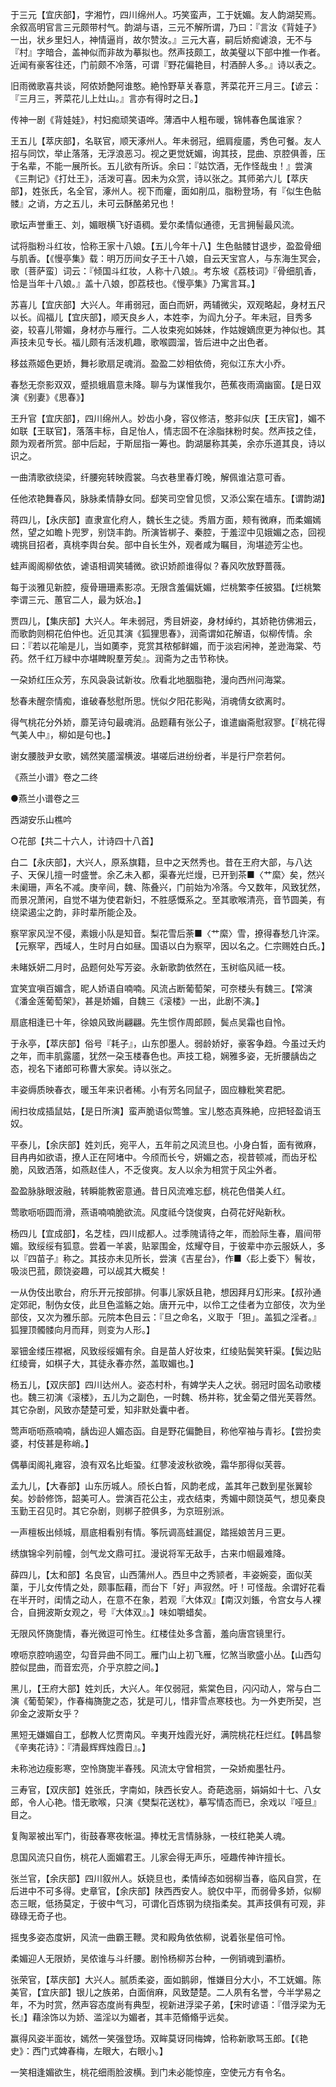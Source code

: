 <!-- { "loadSidebar": true } -->
于三元【宜庆部】，字湘竹，四川绵州人。巧笑蛮声，工于妩媚。友人韵湖契焉。余叙高明官言三元颇带村气。韵湖与语，三元不解所谓，乃曰：『言汝《背娃子》一出，状乡里妇人，神情逼肖，故尔赞汝。』三元大喜，嗣后娇痴谑浪，无不与『村』字暗合，盖神似而非故为摹拟也。然声技颇工，故美璧以下部中推一作者。近闻有豪客往还，门前颇不冷落，可谓『野花偏艳目，村酒醉人多。』诗以表之。

旧雨微歌喜共谈，阿侬娇艶阿谁憨。絶怜野草关春意，荠菜花开三月三。【谚云：『三月三，荠菜花儿上灶山。』言亦有得时之日。】

传神一剧《背娃娃》，村妇痴顽笑语哗。薄酒中人粗布暖，锦帏春色属谁家？

王五儿【萃庆部】，名联官，顺天涿州人。年未弱冠，细肩瘦靥，秀色可餐。友人招与同饮，举止落落，无浮浪恶习。视之更觉妩媚，询其技，昆曲、京腔俱善，压于名辈，不能一展所长。五儿欲有所诉。余曰：『姑饮酒，无作怪哉虫！』尝演《三荆记》《打灶王》，活泼可喜。因未为众赏，诗以张之。其师弟六儿【萃庆部】，姓张氏，名全官，涿州人。视下而癯，面如削瓜，脂粉登场，有『似生色骷髅』之诮，方之五儿，未可云酥酪弟兄也！

歌坛声誉重王、刘，媚眼横飞好语稠。爱尔柔情似通德，无言拥髻最风流。

试将脂粉斗红妆，恰称王家十八娘。【五儿今年十八】生色骷髅甘退步，盈盈骨细与肌香。【《慢亭集》载：明万历间女子王十八娘，自云天宝宫人，与东海生冥会，歌〔菩萨蛮〕词云：『倾国斗红妆，人称十八娘』。考东坡《荔枝词》『骨细肌香，恰是当年十八娘。』盖十八娘，卽荔枝也。《慢亭集》乃寓言耳。】

苏喜儿【宜庆部】大兴人。年甫弱冠，面白而姸，两辅微尖，双观略起，身材五尺以长。阎福儿【宜庆部】，顺天良乡人，本姓李，为阎九分子。年未冠，目秀多姿，较喜儿带媚，身材亦与雁行。二人妆束宛如姊妹，作姑嫂嫡庶更为神似也。其声技未见专长。福儿颇有活泼机趣，歌喉圆溜，皆后进中之出色者。

移兹燕姬色更娇，舞衫歌扇足魂消。盈盈二妙相依倚，宛似江东大小乔。

春愁无奈影双双，蹙损蛾眉意未降。聊与为谋惟我尔，芭蕉夜雨滴幽窗。【是日双演《别妻》《思春》】

王升官【宜庆部】，四川绵州人。妙齿小身，容仪修洁，憨非似庆【王庆官】，媚不如联【王联官】，落落丰标，自足怡人，情志固不在涂脂抹粉时矣。然声技之佳，颇为观者所赏。部中后起，于斯屈指一筹也。韵湖屡称其美，余亦乐道其良，诗以识之。

一曲清歌欲绕梁，纤腰宛转映霞裳。乌衣巷里春灯晚，解佩谁沾意可香。

任他浓艳舞春风，脉脉柔情静女同。郄笑司空曾见惯，又添公案在墙东。【谓韵湖】

蒋四儿，【永庆部】直隶宣化府人，魏长生之徒。秀眉方面，颊有微麻，而柔媚嫣然，望之如瞻卜兜罗，别饶丰韵。所演皆梆子、秦腔，于羞涩中见娥媚之态，回视魂挑目招者，真桃李舆台矣。部中自长生外，观者咸为瞩目，洵堪迹芳尘也。

蛙声阁阁柳依依，谑语相调笑辅微。欲识娇颜谁得似？春风吹放野蔷薇。

每于淡雅见新腔，瘦骨珊珊素影凉。无限含羞偏妩媚，烂桃繁李任披猖。【烂桃繁李谓三元、蕙官二人，最为妖冶。】

贾四儿，【集庆部】大兴人。年未弱冠，秀目妍姿，身材绰约，其娇艳彷佛湘云，而歌韵则桐花伯仲也。近见其演《狐狸思春》，润斋谓如花解语，似柳传情。余曰：『若以花喻是儿，当如薁李，竞赏其秾郁鲜媚，而于淡宕闲神，差逊海棠、芍药。然千红万緑中亦堪睥睨羣芳矣』。润斋为之击节称快。

一朶娇红压众芳，东风袅袅试新妆。欣看北地胭脂艳，漫向西州问海棠。

愁春未醒奈情痴，谁破春愁慰所思。恍似夕阳花影飐，消魂倩女欲离时。

得气桃花分外娇，蘼芜诗句最魂消。品题藉有张公子，谁遣幽斋慰寂寥。【『桃花得气美人中』，柳如是句也。】

谢女腰肢尹女歌，嫣然笑靥溜横波。堪嗟后进纷纷者，半是行尸奈若何。

《燕兰小谱》卷之二终

●燕兰小谱卷之三

西湖安乐山樵吟

○花部【共二十六人，计诗四十八首】

白二【永庆部】，大兴人，原系旗籍，旦中之天然秀也。昔在王府大部，与八达子、天保儿擅一时盛誉。余乙未入都，渠春光烂熳，已开到茶■〈艹縻〉矣，然兴未阑珊，声名不减。庚辛间，魏、陈叠兴，门前始为冷落。今又数年，风致犹然，而景况萧闲，自觉不堪为使君新妇，不胜感慨系之。至其歌喉清亮，音节圆美，有绕梁遏尘之韵，非时辈所能企及。

察罕家风湼不侵，素娥小队是知音。梨花雪后荼■〈艹縻〉雪，撩得春愁几许深。【元察罕，西域人，生时月白如昼。国语以白为察罕，因以名之。仁宗赐姓白氏。】

未睹妖妍二月时，品题何处写芳姿。永新歌韵依然在，玉树临风祗一枝。

宜笑宜嗔百媚含，昵人娇语自喃喃。风流占断葡萄架，可奈楼头有魏三。【常演《潘金莲葡萄架》，甚是娇媚，自魏三《滚楼》一出，此剧不演。】

扇底相逢已十年，徐娘风致尚翩翩。先生惯作周郎顾，鬓点吴霜也自怜。

于永亭，【萃庆部】俗号『耗子』，山东卽墨人。弱龄娇好，豪客争趋。今虽过夭灼之年，而丰肌露靥，犹然一朶玉楼春色也。声技工稳，娴雅多姿，无折腰龋齿之态，视名下诸郎可称曹大家矣。诗以张之。

丰姿缛质映春衣，暖玉年来识者稀。小有芳名同鼠子，固应糠粃笑君肥。

闹扫妆成插鼠姑，【是日所演】蛮声脆语似莺雏。宝儿憨态真殊絶，应把轻盈诮玉奴。

平泰儿，【余庆部】姓刘氏，宛平人，五年前之风流旦也。小身白晳，面有微麻，目冉冉如欲语，撩人正在阿堵中。今颀而长兮，妍媚之态，视昔顿减，而齿牙松脆，风致洒落，如燕赵佳人，不乏俊爽。友人以余为相赏于风尘外者。

盈盈脉脉眼波融，转瞬能教密意通。昔日风流难忘郄，桃花色借美人红。

莺歌呖呖圆而滑，燕语喃喃脆欲流。风度祗今饶俊爽，白荷花好飐新秋。

杨四儿【宜成部】，名芝桂，四川成都人。过季隗请待之年，而脸际生春，眉间带媚。致绥绥有狐意。尝着一羊裘，贴翠围金，炫耀夺目，于彼辈中亦云服妖人，多以『四苗子』称之。其技亦未见所长，尝演《吉星台》，作■〈髟上委下〉鬌妆，吸淡巴菰，颇饶姿趣，可以觇其大概矣！

一从伪伎出歌台，府乐开元按部排。何事儿家妖且艳，想因拜月幻形来。【叔孙通定郊祀，制伪女伎，此旦色滥觞之始。唐开元中，以伶工之佳者为立部伎，次为坐部伎，又次为雅乐部。元院本色目云：『旦之命名，义取于「狚」。盖狐之淫者。』狐狸顶髑髅向月而拜，则变为人形。】

翠钿金缕压襟裾，风致绥绥媚有余。自是苗人好妆束，红绫贴鬓笑轩渠。【鬓边贴红绫膏，如棋子大，其徒永春亦然，盖取媚也。】

杨五儿，【双庆部】四川达州人。姿态村朴，有婢学夫人之状。弱冠时固名动歌楼也。魏三初演《滚楼》，五儿为之副色，一时魏、杨并称，犹金菊之借光芙蓉然。其它杂剧，风致亦楚楚可爱，知非默处囊中者。

莺声呖呖燕喃喃，龋齿迎人媚态函。自是野花偏艶目，称他窄袖与青衫。【尝扮卖婆，村伎甚是称峭。】

偶摹闺阁礼雍容，浪有双名比蚷蛩。红蓼凌波秋欲晚，霜华那得似芙蓉。

孟九儿，【大春部】山东历城人。颀长白晳，风韵老成，盖其年己数到星张翼轸矣。妙龄修饰，韶美可人。尝演百花公主，戎衣结束，秀媚中颇饶英气，想见秦良玉勤王召见时。其它杂剧，则梆子腔俱多，为京班别派。

一声檀板出倾城，扇底相看别有情。筝阮调高蛙漏促，踏摇娘苦月三更。

绣旗锦伞列前幢，剑气龙文鼎可扛。漫说将军无敌手，古来巾帼最难降。

薛四儿，【太和部】名良官，山西蒲州人。西旦中之秀颕者，丰姿婉娈，面似芙蕖，于儿女传情之处，颇事酝藉，而台下「好」声寂然。吁！可怪哉。余谓好花看在半开时，闺情之动人，在意不在象，若观『大体双』【南汉刘鋹，令宫女与人裸合，自拥波斯女观之，号『大体双』。】味如嚼蜡矣。

无限风怀旖旎情，春光微逗可怜生。红楼佳处多含蓄，羞向唐宫镜里行。

嘹呖京腔响遏空，勾音异曲不同工。雁门山上初飞雁，忆煞当歌盛小丛。【山西勾腔似昆曲，而音宏亮，介乎京腔之间。】

黑儿，【王府大部】姓刘氏，大兴人。年仅弱冠，紫棠色目，闪闪动人，常与白二演《葡萄架》，作春梅旖旎之态，犹是可儿，惜非雪点寒枝也。为一外吏所契，岂卯金之波斯女乎？

黑短无嫌媚自工，郄教人忆贾南风。辛夷开烛霞光好，满院桃花枉烂红。【韩昌黎《辛夷花诗》：『清最辉辉烛霞日』。】

未称池边瘦影寒，空怜旖旎半春残。风流太守曾相赏，一朶娇痴墨牡丹。

三寿官，【双庆部】姓张氏，字南如，陕西长安人。奇葩逸丽，娟娟如十七、八女郎，令人心艳。惜无歌喉，只演《樊梨花送枕》，摹写情态而已，余戏以『哑旦』目之。

复陶翠被出军门，街鼓春寒夜帐温。捧枕无言情脉脉，一枝红艳美人魂。

息国风流只自伤，桃花人面媚君王。儿家会得无声乐，哑趣传神许擅长。

张兰官，【余庆部】四川叙州人。妖娆旦也，柔情绰态如弱柳当春，临风自赏，在后进中不可多得。史章官，【余庆部】陕西西安人。貌仅中平，而弱骨多娇，似柳态三眠，低扬莫定，于彼中气习，可谓化百炼钢为绕指柔矣。其声技俱有可观，非碌碌无奇子也。

摇曳多姿态度姸，风流一曲霸王鞭。灵和殿角依依柳，说着张星倍可怜。

柔媚迎人无限娇，吴侬谁与斗纤腰。剧怜杨柳苏台种，一例销魂到灞桥。

张荣官，【萃庆部】大兴人。腻质柔姿，面如鹅卵，惟嫌目分大小，不工妩媚。陈美官，【宜庆部】银儿之族弟，白面俏麻，风致楚楚。二人夙有名誉，今半学易之年，不为时赏，然声容态度尚有典型，视新进浮梁子弟，【宋时谚语：『借浮梁为无长』】藉涂饰以为娇、滥淫以为媚者，其丰范翛翛乎远矣。

赢得风姿半面妆，嫣然一笑强登场。双眸莫讶同梅婢，恰称新歌骂玉郎。【《艳史》：西门式婢春梅，左眼大，右眼小。】

一笑相逢媚欲生，桃花细雨脸波横。到门未必能惊座，空使元方有令名。

